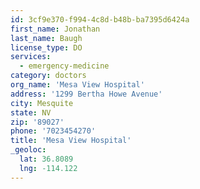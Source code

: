 ```yaml
---
id: 3cf9e370-f994-4c8d-b48b-ba7395d6424a
first_name: Jonathan
last_name: Baugh
license_type: DO
services:
  - emergency-medicine
category: doctors
org_name: 'Mesa View Hospital'
address: '1299 Bertha Howe Avenue'
city: Mesquite
state: NV
zip: '89027'
phone: '7023454270'
title: 'Mesa View Hospital'
_geoloc:
  lat: 36.8089
  lng: -114.122
---
```

